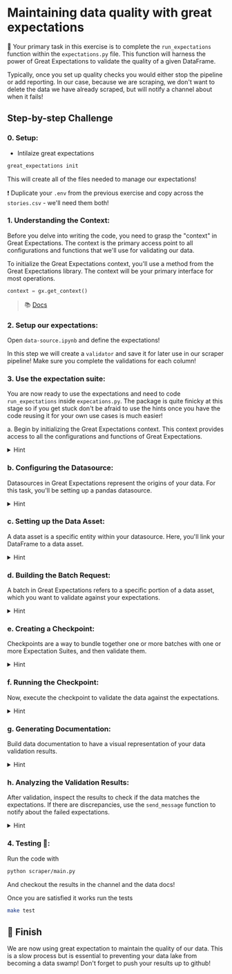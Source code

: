 # Maintaining data quality with great expectations

🎯 Your primary task in this exercise is to complete the `run_expectations` function within the `expectations.py` file. This function will harness the power of Great Expectations to validate the quality of a given DataFrame.

Typically, once you set up quality checks you would either stop the pipeline or add reporting. In our case, because we are scraping, we don't want to delete the data we have already scraped, but will notify a channel about when it fails!

## Step-by-step Challenge

### 0. Setup:

- Intilaize great expectations

```bash
great_expectations init
```

This will create all of the files needed to manage our expectations!

❗ Duplicate your `.env` from the previous exercise and copy across the `stories.csv` - we'll need them both!

### 1. Understanding the Context:

Before you delve into writing the code, you need to grasp the "context" in Great Expectations. The context is the primary access point to all configurations and functions that we'll use for validating our data.

To initialize the Great Expectations context, you'll use a method from the Great Expectations library. The context will be your primary interface for most operations.

```python
context = gx.get_context()
```

> 📚 [Docs](https://docs.greatexpectations.io/docs/terms/data_context/)


### 2. Setup our expectations:

Open `data-source.ipynb` and define the expectations!

In this step we will create a `validator` and save it for later use in our scraper pipeline! Make sure you complete the validations for each column!


### 3. Use the expectation suite:

You are now ready to use the expectations and need to code `run_expectations` inside `expecations.py`. The package is quite finicky at this stage so if you get stuck don't be afraid to use the hints once you have the code reusing it for your own use cases is much easier!

a. Begin by initializing the Great Expectations context. This context provides access to all the configurations and functions of Great Expectations.

<details>
<summary markdown='span'>Hint</summary>

To initialize the context:

```python
context = gx.get_context()
```

</details>

### b. Configuring the Datasource:

Datasources in Great Expectations represent the origins of your data. For this task, you'll be setting up a pandas datasource.

<details>
<summary markdown='span'>Hint</summary>

To configure a pandas datasource:

```python
datasource = context.sources.add_or_update_pandas(name="hn_df")
```

</details>

### c. Setting up the Data Asset:

A data asset is a specific entity within your datasource. Here, you'll link your DataFrame to a data asset.

<details>
<summary markdown='span'>Hint</summary>

To define a data asset:

```python
data_asset = datasource.add_dataframe_asset(name="hn_df")
```

</details>

### d. Building the Batch Request:

A batch in Great Expectations refers to a specific portion of a data asset, which you want to validate against your expectations.

<details>
<summary markdown='span'>Hint</summary>

To construct a batch request:

```python
batch_request = data_asset.build_batch_request(dataframe=df)
```

</details>

### e. Creating a Checkpoint:

Checkpoints are a way to bundle together one or more batches with one or more Expectation Suites, and then validate them.

<details>
<summary markdown='span'>Hint</summary>

To set up a checkpoint:

```python
checkpoint = context.add_or_update_checkpoint(
    name="check_hn",
    validations=[
        {
            "batch_request": batch_request,
            "expectation_suite_name": "hn_expectation_suite",
        }
    ],
)
```

</details>

### f. Running the Checkpoint:

Now, execute the checkpoint to validate the data against the expectations.

<details>
<summary markdown='span'>Hint</summary>

To run the checkpoint:

```python
checkpoint_result = checkpoint.run()
```

</details>

### g. Generating Documentation:

Build data documentation to have a visual representation of your data validation results.

<details>
<summary markdown='span'>Hint</summary>

To produce data documentation:

```python
context.build_data_docs()
```

</details>

### h. Analyzing the Validation Results:

After validation, inspect the results to check if the data matches the expectations. If there are discrepancies, use the `send_message` function to notify about the failed expectations.

<details>
<summary markdown='span'>Hint</summary>

You can loop through the validation results and identify any failed expectations. Depending on the results, you can send notifications about the success or failures:

```python
failures = []
for expectation_result in ...:  # Iterate over validation results
    if not expectation_result["success"]:
        failures.append(expectation_result)

if failures:
    for failure in failures:
        send_message("Expectation failed!")
        # More details about the failure can be sent using send_message
else:
    send_message("All expectations passed!")
```

</details>

### 4. Testing 🧪:

Run the code with

```bash
python scraper/main.py
```

And checkout the results in the channel and the data docs!

Once you are satisfied it works run the tests

```bash
make test
```


## 🏁 Finish

We are now using great expectation to maintain the quality of our data. This is a slow process but is essential to preventing your data lake from becoming a data swamp! Don't forget to push your results up to github!
